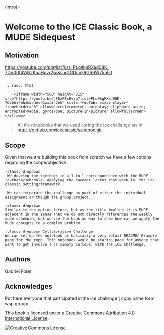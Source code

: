 (intro)=
# Welcome to the ICE Classic Book, a MUDE Sidequest 


##  Motivation
https://youtube.com/playlist?list=PLo0kgRXad08K-7DV00t4WNzKaaHovr2wi&si=GGUcnP9GR6W75b60 
```{eval-rst} 

.. raw:: html

    <iframe width="560" height="315" src="https://youtu.be/JE0zPEx8vxg?list=PLo0kgRXad08K-7DV00t4WNzKaaHovr2wi&t=206" title="YouTube video player" frameborder="0" allow="accelerometer; autoplay; clipboard-write; encrypted-media; gyroscope; picture-in-picture" allowfullscreen></iframe>
```

> All the notebooks that we used during the Ice challenge are in <https://github.com/iceclassic/sandbox.git>

## Scope
Given that we are building this book from scratch we have a few options regarding the scope/objective

```{admonition} Integration with MUDE 
:class: dropdown
 We develop the textbook in a 1-to-1 correspondence with the MUDE Textbook/schedule. Applying the concept learnt that week in  the ice classic setting/framework.

 We can integrate the challenge as part of either the individual assignment or though the group project.
```

```{admonition} MUDE Sidequest
:class: dropdown
Similar to the option before, but as the title implies it is MUDE adjacent in the sense that we do not directly references the weekly mude schedule, but we use the book as way to show how can we apply the Mude concepts to a complex problem.
```
```{admonition} 
:class: dropdown Collaborative Challenge
We can set up the notebook as basically a very detail README/ Example page for the repo. This notebook would be staring page for anyone that want to get involve ( or simply curious) with the ICE Challenge.
```
## Authors
Gabriel Follet

## Acknowledges
Put here everyone that participated in the ice challenge ( copy name form wsp group)

This book is licensed under a <a rel="license" href="http://creativecommons.org/licenses/by/4.0/">Creative Commons Attribution 4.0 International License</a>.

<a rel="license" href="http://creativecommons.org/licenses/by/4.0/"><img alt="Creative Commons License" style="border-width:0" src="https://i.creativecommons.org/l/by/4.0/88x31.png"/></a>

